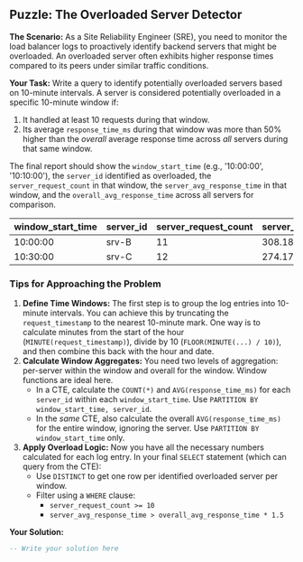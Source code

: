 ## Puzzle: The Overloaded Server Detector

**The Scenario:** As a Site Reliability Engineer (SRE), you need to monitor the load balancer logs to proactively identify backend servers that might be overloaded. An overloaded server often exhibits higher response times compared to its peers under similar traffic conditions.

**Your Task:** Write a query to identify potentially overloaded servers based on 10-minute intervals. A server is considered potentially overloaded in a specific 10-minute window if:

1. It handled at least 10 requests during that window.
2. Its average `response_time_ms` during that window was more than 50% higher than the *overall* average response time across *all* servers during that same window.

The final report should show the `window_start_time` (e.g., '10:00:00', '10:10:00'), the `server_id` identified as overloaded, the `server_request_count` in that window, the `server_avg_response_time` in that window, and the `overall_avg_response_time` across all servers for comparison.

| **window_start_time** | **server_id** | **server_request_count** | **server_avg_response_time** | **overall_avg_response_time** |
| --------------------------- | ------------------- | ------------------------------ | ---------------------------------- | ----------------------------------- |
| 10:00:00                    | srv-B               | 11                             | 308.18                             | 199.21                              |
| 10:30:00                    | srv-C               | 12                             | 274.17                             | 171.37                              |

### Tips for Approaching the Problem

1. **Define Time Windows:** The first step is to group the log entries into 10-minute intervals. You can achieve this by truncating the `request_timestamp` to the nearest 10-minute mark. One way is to calculate minutes from the start of the hour (`MINUTE(request_timestamp)`), divide by 10 (`FLOOR(MINUTE(...) / 10)`), and then combine this back with the hour and date.
2. **Calculate Window Aggregates:** You need two levels of aggregation: per-server within the window and overall for the window. Window functions are ideal here.
   * In a CTE, calculate the `COUNT(*)` and `AVG(response_time_ms)` for each `server_id` within each `window_start_time`. Use `PARTITION BY window_start_time, server_id`.
   * In the *same* CTE, also calculate the overall `AVG(response_time_ms)` for the entire window, ignoring the server. Use `PARTITION BY window_start_time` only.
3. **Apply Overload Logic:** Now you have all the necessary numbers calculated for each log entry. In your final `SELECT` statement (which can query from the CTE):
   * Use `DISTINCT` to get one row per identified overloaded server per window.
   * Filter using a `WHERE` clause:
     * `server_request_count >= 10`
     * `server_avg_response_time > overall_avg_response_time * 1.5`

**Your Solution:**

```sql
-- Write your solution here
```
